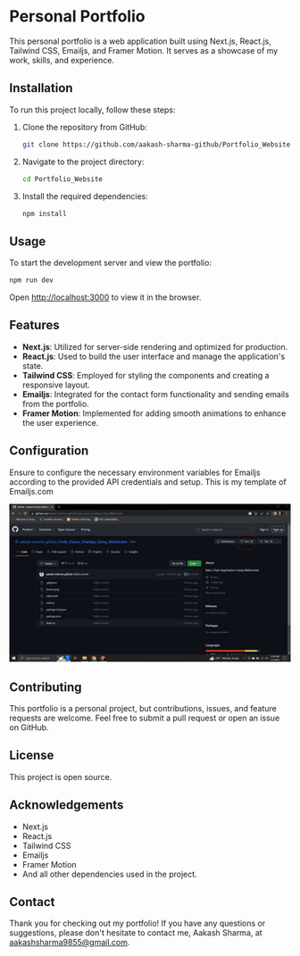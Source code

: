 # Personal Portfolio

This personal portfolio is a web application built using Next.js, React.js, Tailwind CSS, Emailjs, and Framer Motion. It serves as a showcase of my work, skills, and experience.

## Installation

To run this project locally, follow these steps:

1. Clone the repository from GitHub:
   ```bash
   git clone https://github.com/aakash-sharma-github/Portfolio_Website.git
   ```
2. Navigate to the project directory:
   ```bash
   cd Portfolio_Website
   ```
3. Install the required dependencies:
   ```bash
   npm install
   ```

## Usage

To start the development server and view the portfolio:

```bash
npm run dev
```

Open [http://localhost:3000](http://localhost:3000) to view it in the browser.

## Features

- **Next.js**: Utilized for server-side rendering and optimized for production.
- **React.js**: Used to build the user interface and manage the application's state.
- **Tailwind CSS**: Employed for styling the components and creating a responsive layout.
- **Emailjs**: Integrated for the contact form functionality and sending emails from the portfolio.
- **Framer Motion**: Implemented for adding smooth animations to enhance the user experience.

## Configuration

Ensure to configure the necessary environment variables for Emailjs according to the provided API credentials and setup. This is my template of Emailjs.com

![1702419253646](image/README/1702419253646.png)

## Contributing

This portfolio is a personal project, but contributions, issues, and feature requests are welcome. Feel free to submit a pull request or open an issue on GitHub.

## License

This project is open source.

## Acknowledgements

- Next.js
- React.js
- Tailwind CSS
- Emailjs
- Framer Motion
- And all other dependencies used in the project.

## Contact

Thank you for checking out my portfolio! If you have any questions or suggestions, please don't hesitate to contact me, Aakash Sharma, at [aakashsharma9855@gmail.com](mailto:aakashsharma9855@gmail.com).
